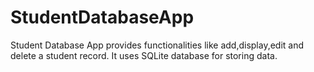 # StudentDatabaseApp
Student Database App provides functionalities like add,display,edit and delete a student record. It uses SQLite database for storing data.
